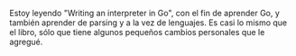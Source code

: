 Estoy leyendo "Writing an interpreter in Go", con el fin de aprender Go, y también aprender de parsing y a la vez de lenguajes. Es casi lo mismo que el libro, sólo que tiene algunos pequeños cambios personales que le agregué.
